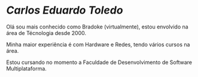 <H1><i>Carlos Eduardo Toledo</i></H1>

<p>Olá sou mais conhecido como Bradoke (virtualmente), estou envolvido na área de Técnologia desde 2000.</p>
<p>Minha maior experiência é com Hardware e Redes, tendo vários cursos na área.</p>
<p>Estou cursando no momento a Faculdade de Desenvolvimento de Software Multiplataforma.</p>
